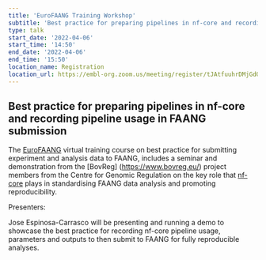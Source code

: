 ```yaml
---
title: 'EuroFAANG Training Workshop'
subtitle: 'Best practice for preparing pipelines in nf-core and recording pipeline usage in FAANG submissions'
type: talk
start_date: '2022-04-06'
start_time: '14:50'
end_date: '2022-04-06'
end_time: '15:50'
location_name: Registration
location_url: https://embl-org.zoom.us/meeting/register/tJAtfuuhrDMjGdORfl_Wu72X2f9HsR9zOmt2
---
```


## Best practice for preparing pipelines in nf-core and recording pipeline usage in FAANG submission

The [EuroFAANG](https://eurofaang.eu/) virtual
training course on best practice for submitting experiment and analysis data to FAANG, includes a seminar and demonstration from the [BovReg]
(https://www.bovreg.eu/) project members from the Centre for Genomic
Regulation on the key role that [nf-core](https://nf-co.re/) plays in
standardising FAANG data analysis and promoting reproducibility.

Presenters:

Jose Espinosa-Carrasco will be presenting and running a demo to showcase the best practice for recording nf-core pipeline usage, parameters and outputs to then submit to FAANG for fully reproducible analyses.
